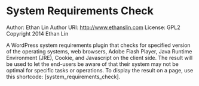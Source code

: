 System Requirements Check
=========================
Author: Ethan Lin
Author URI: http://www.ethanslin.com
License: GPL2
Copyright 2014  Ethan Lin

A WordPress system requirements plugin that checks for specified version of the operating systems, web browsers, Adobe Flash Player, Java Runtime Environment (JRE), Cookie, and Javascript on the client side. The result will be used to let the end-users be aware of that their system may not be optimal for specific tasks or operations. To display the result on a page, use this shortcode: [system_requirements_check].

